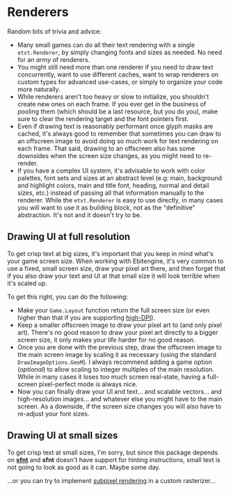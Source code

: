 # Renderers
Random bits of trivia and advice:
- Many small games can do all their text rendering with a single `etxt.Renderer`, by simply changing fonts and sizes as needed. No need for an *army* of renderers.
- You might still need more than one renderer if you need to draw text concurrently, want to use different caches, want to wrap renderers on custom types for advanced use-cases, or simply to organize your code more naturally.
- While renderers aren't too heavy or slow to initialize, you shouldn't create new ones on each frame. If you ever get in the business of pooling them (which should be a last resource, but you do you), make sure to clear the rendering target and the font pointers first.
- Even if drawing text is reasonably performant once glyph masks are cached, it's always good to remember that sometimes you can draw to an offscreen image to avoid doing so much work for text rendering on each frame. That said, drawing to an offscreen also has some downsides when the screen size changes, as you might need to re-render.
- If you have a complex UI system, it's advisable to work with color palettes, font sets and sizes at an abstract level (e.g: main, background and highlight colors, main and title font, heading, normal and detail sizes, etc.) instead of passing all that information manually to the renderer. While the `etxt.Renderer` is easy to use directly, in many cases you will want to use it as building block, not as the "definitive" abstraction. It's not and it doesn't try to be.

## Drawing UI at full resolution
To get crisp text at big sizes, it's important that you keep in mind what's your game screen size. When working with Ebitengine, it's very common to use a fixed, small screen size, draw your pixel art there, and then forget that if you also draw your text and UI at that small size it will look terrible when it's scaled up.

To get this right, you can do the following:
- Make your `Game.Layout` function return the full screen size (or even higher than that if you are supporting [high-DPI](https://github.com/hajimehoshi/ebiten/blob/main/examples/highdpi/main.go)).
- Keep a smaller offscreen image to draw your pixel art to (and only pixel art). There's no good reason to draw your pixel art directly to a bigger screen size, it only makes your life harder for no good reason.
- Once you are done with the previous step, draw the offscreen image to the main screen image by scaling it as necessary (using the standard `DrawImageOptions.GeoM`). I always recommend adding a game option (*optional*) to allow scaling to integer multiples of the main resolution. While in many cases it loses too much screen real-state, having a full-screen pixel-perfect mode is always nice.
- Now you can finally draw your UI and text... and scalable vectors... and high-resolution images... and whatever else you might have to the main screen. As a downside, if the screen size changes you will also have to re-adjust your font sizes.

## Drawing UI at small sizes
To get crisp text at small sizes, I'm sorry, but since this package depends on [**sfnt**](https://pkg.go.dev/golang.org/x/image/font/sfnt) and **sfnt** doesn't have support for hinting instructions, small text is not going to look as good as it can. Maybe some day.

...or you can try to implement [subpixel rendering](https://en.wikipedia.org/wiki/Subpixel_rendering) in a custom rasterizer...
